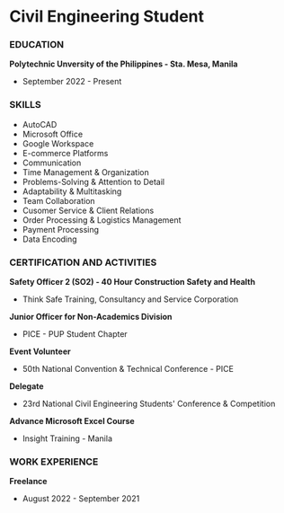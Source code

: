# Civil Engineering Student

### EDUCATION
**Polytechnic Unversity of the Philippines - Sta. Mesa, Manila**
- September 2022 - Present

### SKILLS
- AutoCAD
- Microsoft Office
- Google Workspace
- E-commerce Platforms
- Communication
- Time Management & Organization
- Problems-Solving & Attention to Detail
- Adaptability & Multitasking
- Team Collaboration
- Cusomer Service & Client Relations
- Order Processing & Logistics Management
- Payment Processing
- Data Encoding

### CERTIFICATION AND ACTIVITIES
**Safety Officer 2 (SO2) - 40 Hour Construction Safety and Health**
- Think Safe Training, Consultancy and Service Corporation

**Junior Officer for Non-Academics Division**
- PICE - PUP Student Chapter

**Event Volunteer**
- 50th National Convention & Technical Conference - PICE

**Delegate**
- 23rd National Civil Engineering Students' Conference & Competition

**Advance Microsoft Excel Course**
- Insight Training - Manila

### WORK EXPERIENCE 
**Freelance**
- August 2022 - September 2021
